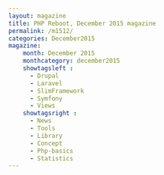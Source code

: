 ```yaml
---
layout: magazine
title: PHP Reboot, December 2015 magazine
permalink: /m1512/
categories: December2015
magazine:
    month: December 2015
    monthcategory: december2015
    showtagsleft :
      - Drupal
      - Laravel
      - SlimFramework
      - Symfony
      - Views
    showtagsright :
      - News
      - Tools
      - Library
      - Concept
      - Php-basics
      - Statistics
---
```

